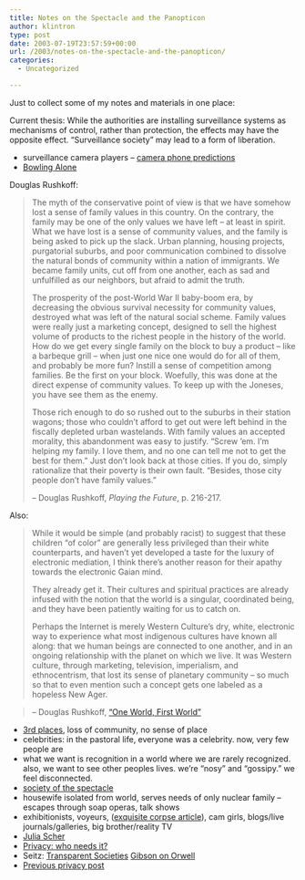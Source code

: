 ```yaml
---
title: Notes on the Spectacle and the Panopticon
author: klintron
type: post
date: 2003-07-19T23:57:59+00:00
url: /2003/notes-on-the-spectacle-and-the-panopticon/
categories:
  - Uncategorized

---
```

Just to collect some of my notes and materials in one place:

Current thesis: While the authorities are installing surveillance systems as mechanisms of control, rather than protection, the effects may have the opposite effect. &#8220;Surveillance society&#8221; may lead to a form of liberation.

  * surveillance camera players &#8211; [camera phone predictions][1]
  * [Bowling Alone][2]

Douglas Rushkoff:

> The myth of the conservative point of view is that we have somehow lost a sense of family values in this country. On the contrary, the family may be one of the only values we have left &#8211; at least in spirit. What we have lost is a sense of community values, and the family is being asked to pick up the slack. Urban planning, housing projects, purgatorial suburbs, and poor communication combined to dissolve the natural bonds of community within a nation of immigrants. We became family units, cut off from one another, each as sad and unfulfilled as our neighbors, but afraid to admit the truth.
> 
> The prosperity of the post-World War II baby-boom era, by decreasing the obvious survival necessity for community values, destroyed what was left of the natural social scheme. Family values were really just a marketing concept, designed to sell the highest volume of products to the richest people in the history of the world. How do we get every single family on the block to buy a product &#8211; like a barbeque grill &#8211; when just one nice one would do for all of them, and probably be more fun? Instill a sense of competition among families. Be the first on your block. Woefully, this was done at the direct expense of community values. To keep up with the Joneses, you have see them as the enemy.
> 
> Those rich enough to do so rushed out to the suburbs in their station wagons; those who couldn&#8217;t afford to get out were left behind in the fiscally depleted urban wastelands. With family values an accepted morality, this abandonment was easy to justify. &#8220;Screw &#8217;em. I&#8217;m helping my family. I love them, and no one can tell me not to get the best for them.&#8221; Just don&#8217;t look back at those cities. If you do, simply rationalize that their poverty is their own fault. &#8220;Besides, those city people don&#8217;t have family values.&#8221; 
> 
> &#8211; Douglas Rushkoff, _Playing the Future_, p. 216-217. 

Also:

> While it would be simple (and probably racist) to suggest that these children &#8220;of color&#8221; are generally less privileged than their white counterparts, and haven&#8217;t yet developed a taste for the luxury of electronic mediation, I think there&#8217;s another reason for their apathy towards the electronic Gaian mind.
> 
> They already get it. Their cultures and spiritual practices are already infused with the notion that the world is a singular, coordinated being, and they have been patiently waiting for us to catch on.
> 
> Perhaps the Internet is merely Western Culture&#8217;s dry, white, electronic way to experience what most indigenous cultures have known all along: that we human beings are connected to one another, and in an ongoing relationship with the planet on which we live. It was Western culture, through marketing, television, imperialism, and ethnocentrism, that lost its sense of planetary community &#8211; so much so that to even mention such a concept gets one labeled as a hopeless New Ager.
  
> &#8211; Douglas Rushkoff, [&#8220;One World, First World&#8221;][3]

  * [3rd places][4], loss of community, no sense of place
  * celebrities: in the pastoral life, everyone was a celebrity. now, very few people are
  * what we want is recognition in a world where we are rarely recognized. also, we want to see other peoples lives. we&#8217;re &#8220;nosy&#8221; and &#8220;gossipy.&#8221; we feel disconnected.
  * [society of the spectacle][5]
  * housewife isolated from world, serves needs of only nuclear family &#8211; escapes through soap operas, talk shows
  * exhibitionists, voyeurs, ([exquisite corpse article][6]), cam girls, blogs/live journals/galleries, big brother/reality TV
  * [Julia Scher][7]
  * [Privacy: who needs it?][8]
  * Seitz: [Transparent Societies][9] [Gibson on Orwell][10]
  * [Previous privacy post][11]

 [1]: http://www.notbored.org/cell-phones.html
 [2]: http://www.bowlingalone.com/
 [3]: http://www.rushkoff.com/cgi-bin/columns/display.cgi/one_world,_first_world
 [4]: http://user.gru.net/domz/third.htm
 [5]: http://bopsecrets.org/SI/debord/
 [6]: https://web.archive.org/web/20030602031515/http://www.corpse.org/issue_11/critiques/appert.html
 [7]: http://adaweb.walkerart.org/context/artists/scher/scher0.html
 [8]: http://www.sfwriter.com/privacy.htm
 [9]: http://webseitz.fluxent.com/wiki/TransparentSociety
 [10]: http://webseitz.fluxent.com/wiki/z2003-06-25-WilliamGibsonOnGeorgeOrwell
 [11]: http://technoccult.net/archives/2003/07/13/privacy/